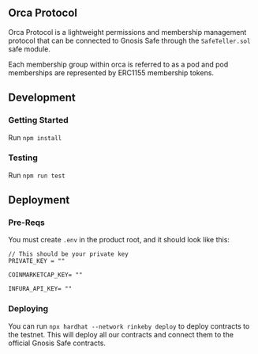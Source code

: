 ## Orca Protocol

Orca Protocol is a lightweight permissions and membership management protocol that can be connected to Gnosis Safe through the `SafeTeller.sol` safe module.

Each membership group within orca is referred to as a pod and pod memberships are represented by ERC1155 membership tokens.

## Development

### Getting Started

Run `npm install`

### Testing

Run `npm run test`

## Deployment

### Pre-Reqs

You must create `.env` in the product root, and it should look like this:

```
// This should be your private key
PRIVATE_KEY = ""

COINMARKETCAP_KEY= ""

INFURA_API_KEY= ""
```

### Deploying

You can run `npx hardhat --network rinkeby deploy` to deploy contracts to the testnet. This will deploy all our contracts and connect them to the official Gnosis Safe contracts.
